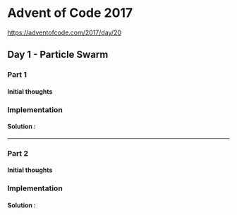 ﻿# Advent of Code 2017
https://adventofcode.com/2017/day/20
## Day 1 - Particle Swarm

### Part 1
#### Initial thoughts


### Implementation


#### Solution : 
---
### Part 2
#### Initial thoughts


### Implementation



#### Solution : 
